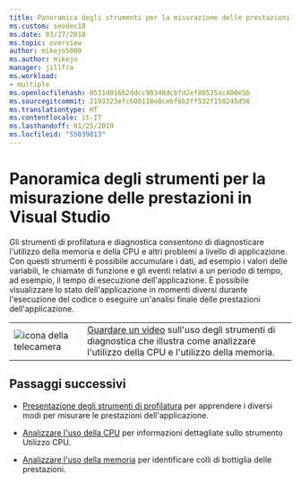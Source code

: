 ```yaml
---
title: Panoramica degli strumenti per la misurazione delle prestazioni | Microsoft Docs
ms.custom: seodec18
ms.date: 03/27/2018
ms.topic: overview
author: mikejo5000
ms.author: mikejo
manager: jillfra
ms.workload:
- multiple
ms.openlocfilehash: 0531d016b2ddcc90348dcbfd2ef80525ac400e5b
ms.sourcegitcommit: 2193323efc608118e0ce6f6b2ff532f158245d56
ms.translationtype: HT
ms.contentlocale: it-IT
ms.lasthandoff: 01/25/2019
ms.locfileid: "55039813"
---
```

# <a name="overview-of-tools-for-measuring-performance-in-visual-studio"></a>Panoramica degli strumenti per la misurazione delle prestazioni in Visual Studio

Gli strumenti di profilatura e diagnostica consentono di diagnosticare l'utilizzo della memoria e della CPU e altri problemi a livello di applicazione. Con questi strumenti è possibile accumulare i dati, ad esempio i valori delle variabili, le chiamate di funzione e gli eventi relativi a un periodo di tempo, ad esempio, il tempo di esecuzione dell'applicazione. È possibile visualizzare lo stato dell'applicazione in momenti diversi durante l'esecuzione del codice o eseguire un'analisi finale delle prestazioni dell'applicazione.

| | |
|---------|---------|
| ![icona della telecamera](../install/media/video-icon.png "Guardare un video") | [Guardare un video](https://mva.microsoft.com/en-US/training-courses-embed/getting-started-with-visual-studio-2017-17798/Profiling-with-Diagnostics-Tools-in-Visual-Studio-2017-daHnzMD6D_9211787171) sull'uso degli strumenti di diagnostica che illustra come analizzare l'utilizzo della CPU e l'utilizzo della memoria. |

## <a name="next-steps"></a>Passaggi successivi

* [Presentazione degli strumenti di profilatura](../profiling/profiling-feature-tour.md) per apprendere i diversi modi per misurare le prestazioni dell'applicazione.

* [Analizzare l'uso della CPU](../profiling/cpu-usage.md) per informazioni dettagliate sullo strumento Utilizzo CPU.

* [Analizzare l'uso della memoria](../profiling/memory-usage.md) per identificare colli di bottiglia delle prestazioni. 

